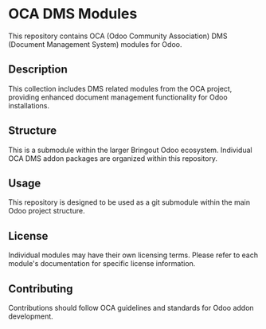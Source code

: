 # OCA DMS Modules

This repository contains OCA (Odoo Community Association) DMS (Document Management System) modules for Odoo.

## Description

This collection includes DMS related modules from the OCA project, providing enhanced document management functionality for Odoo installations.

## Structure

This is a submodule within the larger Bringout Odoo ecosystem. Individual OCA DMS addon packages are organized within this repository.

## Usage

This repository is designed to be used as a git submodule within the main Odoo project structure.

## License

Individual modules may have their own licensing terms. Please refer to each module's documentation for specific license information.

## Contributing

Contributions should follow OCA guidelines and standards for Odoo addon development.